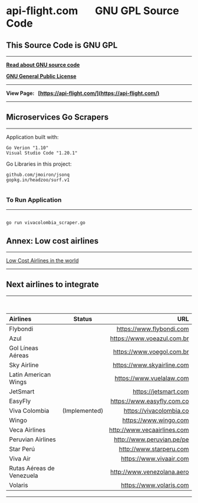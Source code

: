 # **api-flight.com &nbsp;&nbsp;&nbsp;&nbsp;&nbsp;&nbsp;GNU GPL Source Code**

## **This Source Code is GNU GPL**
---

**[Read about GNU source code](https://en.wikipedia.org/wiki/GNU)**

**[GNU General Public License](https://en.wikipedia.org/wiki/GNU_General_Public_License)**

---

**View Page:&nbsp;&nbsp;&nbsp;[https://api-flight.com/](https://api-flight.com/)**

---

## Microservices Go Scrapers
---

Application built with:

```
Go Verion "1.10"
Visual Studio Code "1.20.1"

```

Go Libraries in this project:

```
github.com/jmoiron/jsonq
gopkg.in/headzoo/surf.v1
 
```

### To Run Application
---

```

go run vivacolombia_scraper.go

```

## Annex: Low cost airlines
---

[Low Cost Airlines in the world](https://es.wikipedia.org/wiki/Anexo:Aerol%C3%ADneas_de_bajo_costo)

---
## Next airlines to integrate
---

<br />

|  Airlines                              |              Status                 |                               URL                             |  
| :------------------------------------- |:-----------------------------------:| -------------------------------------------------------------:|
|  Flybondi                              |                                     | https://www.flybondi.com                                      |
|  Azul                                  |                                     | https://www.voeazul.com.br                                    |
|  Gol Líneas Aéreas                     |                                     | https://www.voegol.com.br                                     |
|  Sky Airline                           |                                     | https://www.skyairline.com                                    | 
|  Latin American Wings                  |                                     | https://www.vuelalaw.com                                      | 
|  JetSmart                              |                                     | https://jetsmart.com                                          | 
|  EasyFly                               |                                     | https://www.easyfly.com.co                                    | 
|  Viva Colombia                         |           (Implemented)             | https://vivacolombia.co                                       | 
|  Wingo                                 |                                     | https://www.wingo.com                                         | 
|  Veca Airlines                         |                                     | http://www.vecaairlines.com                                   |  
|  Peruvian Airlines                     |                                     | http://www.peruvian.pe/pe                                     | 
|  Star Perú                             |                                     | http://www.starperu.com                                       | 
|  Viva Air                              |                                     | https://www.vivaair.com                                       | 
|  Rutas Aéreas de Venezuela             |                                     | http://www.venezolana.aero                                    | 
|  Volaris                               |                                     | https://www.volaris.com                                       | 
--- 

